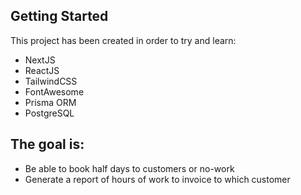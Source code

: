 ## Getting Started
This project has been created in order to try and learn:
- NextJS
- ReactJS
- TailwindCSS
- FontAwesome
- Prisma ORM
- PostgreSQL
## The goal is:
- Be able to book half days to customers or no-work
- Generate a report of hours of work to invoice to which customer